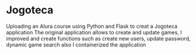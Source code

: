 # Jogoteca

Uploading an Alura course using Python and Flask to creat a Jogoteca application
The original application allows to create and update games, I improved and create functions such as create new users, update password, dynamic game search also I containerized the application
